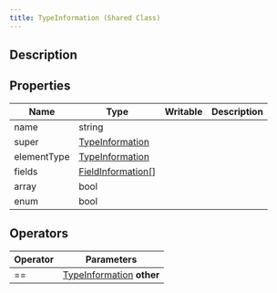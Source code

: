 ```yaml
---
title: TypeInformation (Shared Class)
---
```

## Description

## Properties

| Name        | Type                                                            | Writable | Description |
| ----------- | --------------------------------------------------------------- | -------- | ----------- |
| name        | string                                                          |          |             |
| super       | [TypeInformation](/vext/ref/cls/shr/typeinformation)         |          |             |
| elementType | [TypeInformation](/vext/ref/cls/shr/typeinformation)         |          |             |
| fields      | [FieldInformation\[](/vext/ref/cls/shr/fieldinformation[])\] |          |             |
| array       | bool                                                            |          |             |
| enum        | bool                                                            |          |             |

## Operators

| Operator | Parameters                                                        |
| -------- | ----------------------------------------------------------------- |
| \==      | [TypeInformation](/vext/ref/cls/shr/typeinformation) **other** |
